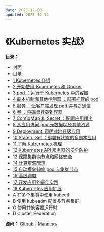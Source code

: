 ```yaml
---
date: 2021-12-08
updated: 2021-12-12
---
```


# 《Kubernetes 实战》

**目录：**

- 封面
- 目录
- [1 Kubernetes 介绍](01：1%20Kubernetes%20介绍.md)
- [2 开始使用 Kubernetes 和 Docker](02：2%20开始使用%20Kubernetes%20和%20Docker.md)
- [3 pod ：运行于 Kubernetes 中的容器](03：3%20pod%20：运行于%20Kubernetes%20中的容器.md)
- [4 副本机制和其他控制器 ：部署托管的 pod](04：4%20副本机制和其他控制器%20：部署托管的%20pod.md)
- [5 服务 ：让客户端发现 pod 并与之通信](05：5%20服务%20：让客户端发现%20pod%20并与之通信.md)
- [6 卷 ：将磁盘挂载到容器](06：6%20卷%20：将磁盘挂载到容器.md)
- [7 ConfigMap 和 Secret ：配置应用程序](07：7%20ConfigMap%20和%20Secret%20：配置应用程序.md)
- [8 从应用访问 pod 元数据以及其他资源](08：8%20从应用访问%20pod%20元数据以及其他资源.md)
- [9 Deployment: 声明式地升级应用](09：9%20Deployment：声明式地升级应用.md)
- [10 StatefulSet ：部署有状态的多副本应用](10：10%20StatefulSet%20：部署有状态的多副本应用.md)
- [11 了解 Kubernetes 机理](11：11%20了解%20Kubernetes%20机理.md)
- [12 Kubernetes API 服务器的安全防护](12：12%20Kubernetes%20API%20服务器的安全防护.md)
- [13 保障集群内节点和网络安全](13：13%20保障集群内节点和网络安全.md)
- [14 计算资源管理](14：14%20计算资源管理.md)
- [15 自动横向伸缩 pod 与集群节点](15：15%20自动横向伸缩%20pod%20与集群节点.md)
- [16 高级调度](16：16%20高级调度.md)
- [17 开发应用的最佳实践](17：17%20开发应用的最佳实践.md)
- [18 Kubernetes 应用扩展](18：18%20Kubernetes%20应用扩展.md)
- A 在多个集群中使用 kubectl
- B 使用 kubeadm 配置多节点集群
- C 使用其他容器运行时
- D Cluster Federation

**源码：** [Github](https://github.com/luksa/kubernetes-in-action) | [Manning](https://www.manning.com/books/kubernetes-in-action)。

